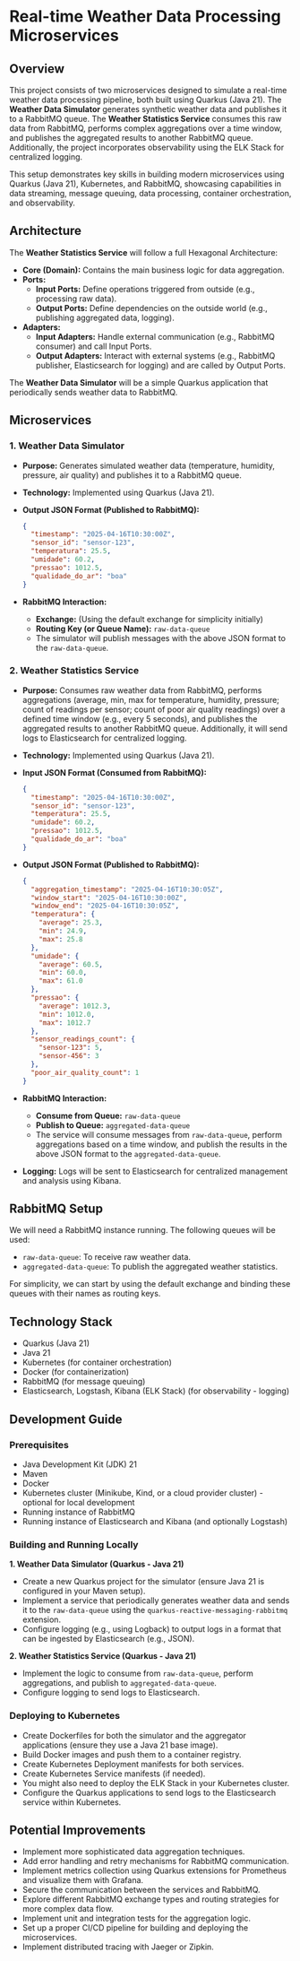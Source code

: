 # Real-time Weather Data Processing Microservices

## Overview

This project consists of two microservices designed to simulate a real-time weather data processing pipeline, both built using Quarkus (Java 21). The **Weather Data Simulator** generates synthetic weather data and publishes it to a RabbitMQ queue. The **Weather Statistics Service** consumes this raw data from RabbitMQ, performs complex aggregations over a time window, and publishes the aggregated results to another RabbitMQ queue. Additionally, the project incorporates observability using the ELK Stack for centralized logging.

This setup demonstrates key skills in building modern microservices using Quarkus (Java 21), Kubernetes, and RabbitMQ, showcasing capabilities in data streaming, message queuing, data processing, container orchestration, and observability.

## Architecture

The **Weather Statistics Service** will follow a full Hexagonal Architecture:

* **Core (Domain):** Contains the main business logic for data aggregation.
* **Ports:**
    * **Input Ports:** Define operations triggered from outside (e.g., processing raw data).
    * **Output Ports:** Define dependencies on the outside world (e.g., publishing aggregated data, logging).
* **Adapters:**
    * **Input Adapters:** Handle external communication (e.g., RabbitMQ consumer) and call Input Ports.
    * **Output Adapters:** Interact with external systems (e.g., RabbitMQ publisher, Elasticsearch for logging) and are called by Output Ports.

The **Weather Data Simulator** will be a simple Quarkus application that periodically sends weather data to RabbitMQ.

## Microservices

### 1. Weather Data Simulator

* **Purpose:** Generates simulated weather data (temperature, humidity, pressure, air quality) and publishes it to a RabbitMQ queue.
* **Technology:** Implemented using Quarkus (Java 21).
* **Output JSON Format (Published to RabbitMQ):**

    ```json
    {
      "timestamp": "2025-04-16T10:30:00Z",
      "sensor_id": "sensor-123",
      "temperatura": 25.5,
      "umidade": 60.2,
      "pressao": 1012.5,
      "qualidade_do_ar": "boa"
    }
    ```

* **RabbitMQ Interaction:**
    * **Exchange:** (Using the default exchange for simplicity initially)
    * **Routing Key (or Queue Name):** `raw-data-queue`
    * The simulator will publish messages with the above JSON format to the `raw-data-queue`.

### 2. Weather Statistics Service

* **Purpose:** Consumes raw weather data from RabbitMQ, performs aggregations (average, min, max for temperature, humidity, pressure; count of readings per sensor; count of poor air quality readings) over a defined time window (e.g., every 5 seconds), and publishes the aggregated results to another RabbitMQ queue. Additionally, it will send logs to Elasticsearch for centralized logging.
* **Technology:** Implemented using Quarkus (Java 21).
* **Input JSON Format (Consumed from RabbitMQ):**

    ```json
    {
      "timestamp": "2025-04-16T10:30:00Z",
      "sensor_id": "sensor-123",
      "temperatura": 25.5,
      "umidade": 60.2,
      "pressao": 1012.5,
      "qualidade_do_ar": "boa"
    }
    ```

* **Output JSON Format (Published to RabbitMQ):**

    ```json
    {
      "aggregation_timestamp": "2025-04-16T10:30:05Z",
      "window_start": "2025-04-16T10:30:00Z",
      "window_end": "2025-04-16T10:30:05Z",
      "temperatura": {
        "average": 25.3,
        "min": 24.9,
        "max": 25.8
      },
      "umidade": {
        "average": 60.5,
        "min": 60.0,
        "max": 61.0
      },
      "pressao": {
        "average": 1012.3,
        "min": 1012.0,
        "max": 1012.7
      },
      "sensor_readings_count": {
        "sensor-123": 5,
        "sensor-456": 3
      },
      "poor_air_quality_count": 1
    }
    ```

* **RabbitMQ Interaction:**
    * **Consume from Queue:** `raw-data-queue`
    * **Publish to Queue:** `aggregated-data-queue`
    * The service will consume messages from `raw-data-queue`, perform aggregations based on a time window, and publish the results in the above JSON format to the `aggregated-data-queue`.

* **Logging:** Logs will be sent to Elasticsearch for centralized management and analysis using Kibana.

## RabbitMQ Setup

We will need a RabbitMQ instance running. The following queues will be used:

* `raw-data-queue`: To receive raw weather data.
* `aggregated-data-queue`: To publish the aggregated weather statistics.

For simplicity, we can start by using the default exchange and binding these queues with their names as routing keys.

## Technology Stack

* Quarkus (Java 21)
* Java 21
* Kubernetes (for container orchestration)
* Docker (for containerization)
* RabbitMQ (for message queuing)
* Elasticsearch, Logstash, Kibana (ELK Stack) (for observability - logging)

## Development Guide

### Prerequisites

* Java Development Kit (JDK) 21
* Maven
* Docker
* Kubernetes cluster (Minikube, Kind, or a cloud provider cluster) - optional for local development
* Running instance of RabbitMQ
* Running instance of Elasticsearch and Kibana (and optionally Logstash)

### Building and Running Locally

**1. Weather Data Simulator (Quarkus - Java 21)**

   * Create a new Quarkus project for the simulator (ensure Java 21 is configured in your Maven setup).
   * Implement a service that periodically generates weather data and sends it to the `raw-data-queue` using the `quarkus-reactive-messaging-rabbitmq` extension.
   * Configure logging (e.g., using Logback) to output logs in a format that can be ingested by Elasticsearch (e.g., JSON).

**2. Weather Statistics Service (Quarkus - Java 21)**

   * Implement the logic to consume from `raw-data-queue`, perform aggregations, and publish to `aggregated-data-queue`.
   * Configure logging to send logs to Elasticsearch.

### Deploying to Kubernetes

* Create Dockerfiles for both the simulator and the aggregator applications (ensure they use a Java 21 base image).
* Build Docker images and push them to a container registry.
* Create Kubernetes Deployment manifests for both services.
* Create Kubernetes Service manifests (if needed).
* You might also need to deploy the ELK Stack in your Kubernetes cluster.
* Configure the Quarkus applications to send logs to the Elasticsearch service within Kubernetes.

## Potential Improvements

* Implement more sophisticated data aggregation techniques.
* Add error handling and retry mechanisms for RabbitMQ communication.
* Implement metrics collection using Quarkus extensions for Prometheus and visualize them with Grafana.
* Secure the communication between the services and RabbitMQ.
* Explore different RabbitMQ exchange types and routing strategies for more complex data flow.
* Implement unit and integration tests for the aggregation logic.
* Set up a proper CI/CD pipeline for building and deploying the microservices.
* Implement distributed tracing with Jaeger or Zipkin.
